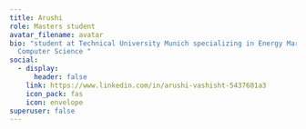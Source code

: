 ```yaml
---
title: Arushi
role: Masters student
avatar_filename: avatar
bio: "student at Technical University Munich specializing in Energy Markets and
  Computer Science "
social:
  - display:
      header: false
    link: https://www.linkedin.com/in/arushi-vashisht-5437601a3
    icon_pack: fas
    icon: envelope
superuser: false
---
```

